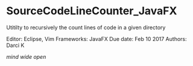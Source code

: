 # SourceCodeLineCounter_JavaFX
Utitilty to recursively the count lines of code in a given directory

Editor: Eclipse, Vim
Frameworks: JavaFX
Due date: Feb 10 2017
Authors: Darci K 

_mind wide open_


